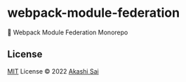 # webpack-module-federation

🧩 Webpack Module Federation Monorepo

## License

[MIT](./LICENSE) License © 2022 [Akashi Sai](https://github.com/akashigakki)
